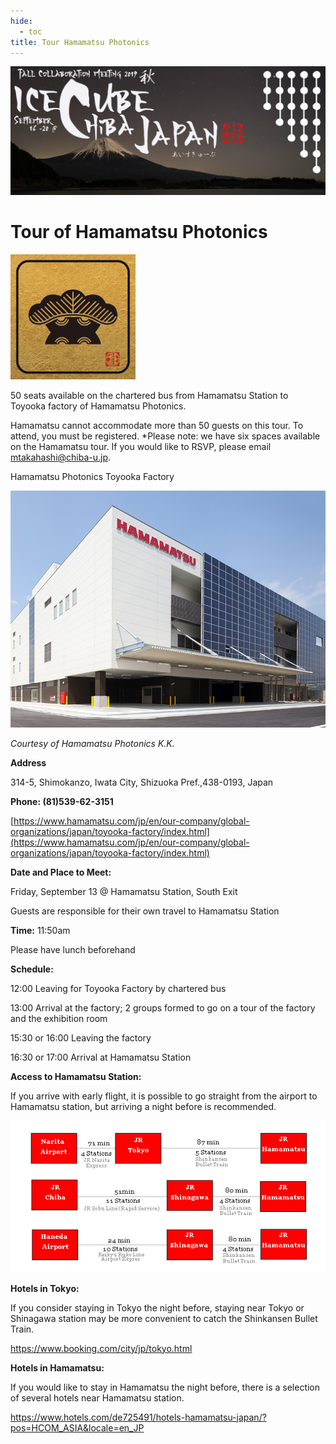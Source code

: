 ```yaml
---
hide:
  - toc
title: Tour Hamamatsu Photonics
---
```


![2019 Fall Collaboration Meeting](titleNoren2C_new.jpg)


# Tour of Hamamatsu Photonics

<img src="hamamatsu.jpg" width="200px">

50 seats available on the chartered bus from Hamamatsu Station to Toyooka factory of Hamamatsu Photonics.

Hamamatsu cannot accommodate more than 50 guests on this tour. To attend, you must be registered. *Please note: we have six spaces available on the Hamamatsu tour. If you would like to RSVP, please email mtakahashi@chiba-u.jp.

Hamamatsu Photonics Toyooka Factory

![ ](hamamatsuSmaller.jpg)

*Courtesy of Hamamatsu Photonics K.K.*


**Address**

314-5, Shimokanzo, Iwata City, Shizuoka Pref.,438-0193, Japan

**Phone: (81)539-62-3151**

[https://www.hamamatsu.com/jp/en/our-company/global-organizations/japan/toyooka-factory/index.html](https://www.hamamatsu.com/jp/en/our-company/global-organizations/japan/toyooka-factory/index.html)

**Date and Place to Meet:**

Friday, September 13 @ Hamamatsu Station, South Exit 

Guests are responsible for their own travel to Hamamatsu Station

**Time:** 11:50am

Please have lunch beforehand

**Schedule:**

12:00  Leaving for Toyooka Factory by chartered bus

13:00  Arrival at the factory; 2 groups formed to go on a tour of the factory and the exhibition room

15:30 or 16:00  Leaving the factory

16:30 or 17:00  Arrival at Hamamatsu Station

**Access to Hamamatsu Station:**

If you arrive with early flight, it is possible to go straight from the airport to Hamamatsu station, but arriving a night before is recommended.

![ ](Route-to-Hamamatsu.jpg)


**Hotels in Tokyo:**

If you consider staying in Tokyo the night before, staying near Tokyo or Shinagawa station may be more convenient to catch the Shinkansen Bullet Train.

[https://www.booking.com/city/jp/tokyo.html
](https://www.booking.com/city/jp/tokyo.html)

**Hotels in Hamamatsu:**

If you would like to stay in Hamamatsu the night before, there is a selection of several hotels near Hamamatsu station.

[https://www.hotels.com/de725491/hotels-hamamatsu-japan/?pos=HCOM_ASIA&locale=en_JP
](https://www.hotels.com/de725491/hotels-hamamatsu-japan/?pos=HCOM_ASIA&locale=en_JP)

